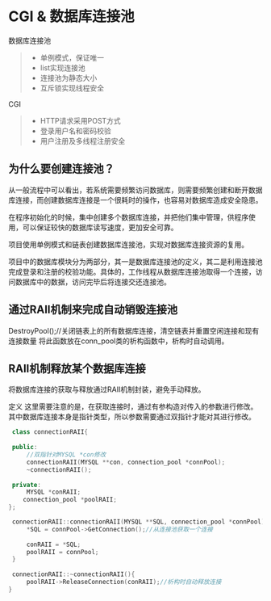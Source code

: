 
CGI & 数据库连接池
===============
数据库连接池
> * 单例模式，保证唯一
> * list实现连接池
> * 连接池为静态大小
> * 互斥锁实现线程安全

CGI  
> * HTTP请求采用POST方式
> * 登录用户名和密码校验
> * 用户注册及多线程注册安全

## 为什么要创建连接池？

从一般流程中可以看出，若系统需要频繁访问数据库，则需要频繁创建和断开数据库连接，而创建数据库连接是一个很耗时的操作，也容易对数据库造成安全隐患。

在程序初始化的时候，集中创建多个数据库连接，并把他们集中管理，供程序使用，可以保证较快的数据库读写速度，更加安全可靠。

项目使用单例模式和链表创建数据库连接池，实现对数据库连接资源的复用。

项目中的数据库模块分为两部分，其一是数据库连接池的定义，其二是利用连接池完成登录和注册的校验功能。具体的，工作线程从数据库连接池取得一个连接，访问数据库中的数据，访问完毕后将连接交还连接池。

## 通过RAII机制来完成自动销毁连接池
DestroyPool();//关闭链表上的所有数据库连接，清空链表并重置空闲连接和现有连接数量
将此函数放在conn_pool类的析构函数中，析构时自动调用。

## RAII机制释放某个数据库连接
将数据库连接的获取与释放通过RAII机制封装，避免手动释放。

定义
这里需要注意的是，在获取连接时，通过有参构造对传入的参数进行修改。其中数据库连接本身是指针类型，所以参数需要通过双指针才能对其进行修改。
```cpp
 class connectionRAII{
 
 public:
     //双指针对MYSQL *con修改
     connectionRAII(MYSQL **con, connection_pool *connPool);
     ~connectionRAII();
 
 private:
     MYSQL *conRAII;
    connection_pool *poolRAII;
};

 connectionRAII::connectionRAII(MYSQL **SQL, connection_pool *connPool){
     *SQL = connPool->GetConnection();//从连接池获取一个连接
 
     conRAII = *SQL;
     poolRAII = connPool;
 }
 
 connectionRAII::~connectionRAII(){
     poolRAII->ReleaseConnection(conRAII);//析构时自动释放连接
}
```



